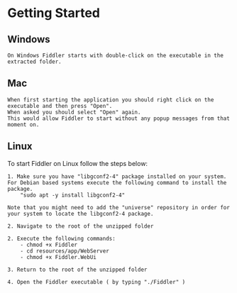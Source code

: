 # Getting Started

## Windows

    On Windows Fiddler starts with double-click on the executable in the extracted folder.

## Mac

    When first starting the application you should right click on the executable and then press "Open".
    When asked you should select "Open" again.
    This would allow Fiddler to start without any popup messages from that moment on.

## Linux

To start Fiddler on Linux follow the steps below:

    1. Make sure you have "libgconf2-4" package installed on your system. For Debian based systems execute the following command to install the package.
        "sudo apt -y install libgconf2-4"
    
    Note that you might need to add the "universe" repository in order for your system to locate the libgconf2-4 package.

    2. Navigate to the root of the unzipped folder

    2. Execute the following commands:
        - chmod +x Fiddler
        - cd resources/app/WebServer
        - chmod +x Fiddler.WebUi
    
    3. Return to the root of the unzipped folder

    4. Open the Fiddler executable ( by typing "./Fiddler" )